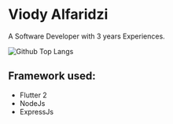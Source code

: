 # Viody Alfaridzi
A Software Developer with 3 years Experiences.

![Github Top Langs](https://github-readme-stats.vercel.app/api/top-langs/?username=viody75&layout=compact)

## Framework used:
- Flutter 2
- NodeJs
- ExpressJs

<!--
**Viody75/viody75** is a ✨ _special_ ✨ repository because its `README.md` (this file) appears on your GitHub profile.

Here are some ideas to get you started:

- 🔭 I’m currently working on ...
- 🌱 I’m currently learning ...
- 👯 I’m looking to collaborate on ...
- 🤔 I’m looking for help with ...
- 💬 Ask me about ...
- 📫 How to reach me: ...
- 😄 Pronouns: ...
- ⚡ Fun fact: ...
-->
